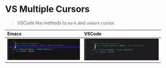 # VS Multiple Cursors
> VSCode like methods to `mark` and `unmark` cursor.

| Emacs                        | VSCode                        |
|:-----------------------------|:------------------------------|
|<img src="./vs-mc-emacs.gif"/>|<img src="./vs-mc-vscode.gif"/>|
